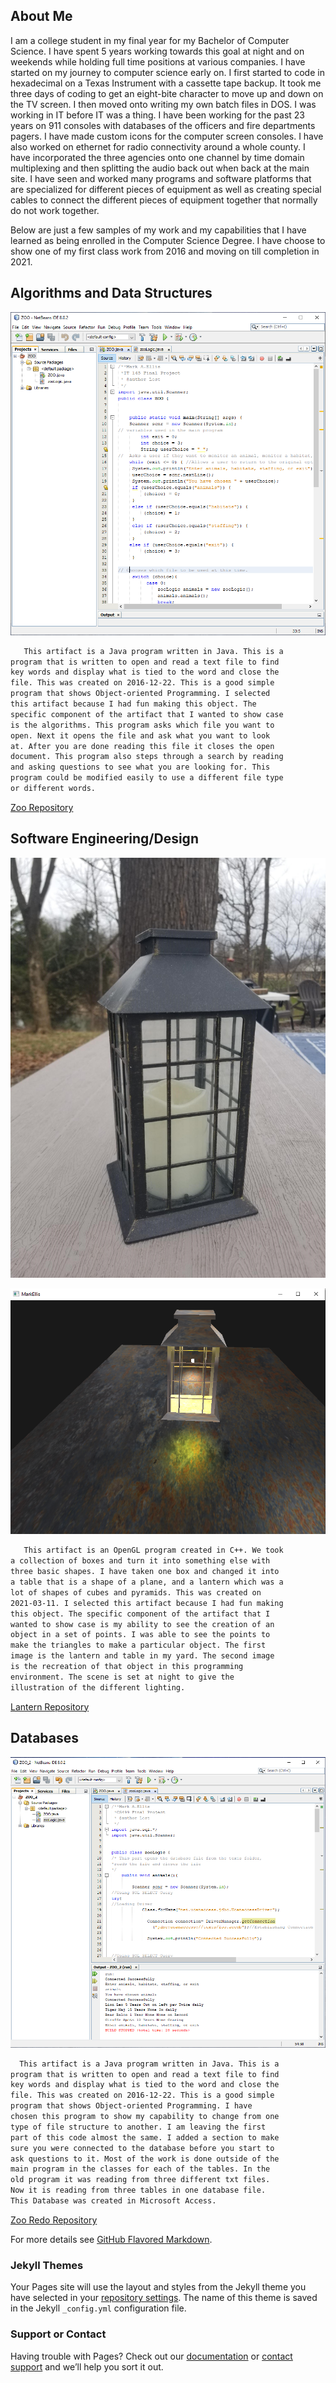 ## About Me

   I am a college student in my final year for my Bachelor of Computer Science. I have spent 5 years working towards this goal at night and on weekends while holding full time positions at various companies. I have started on my journey to computer science early on. I first started to code in hexadecimal on a Texas Instrument with a cassette tape backup. It took me three days of coding to get an eight-bite character to move up and down on the TV screen. I then moved onto writing my own batch files in DOS. I was working in IT before IT was a thing. I have been working for the past 23 years on 911 consoles with databases of the officers and fire departments pagers. I have made custom icons for the computer screen consoles. I have also worked on ethernet for radio connectivity around a whole county. I have incorporated the three agencies onto one channel by time domain multiplexing and then splitting the audio back out when back at the main site. I have seen and worked many programs and software platforms that are specialized for different pieces of equipment as well as creating special cables to connect the different pieces of equipment together that normally do not work together.

   Below are just a few samples of my work and my capabilities that I have learned as being enrolled in the Computer Science Degree. I have choose to show one of my first class work from 2016 and moving on till completion in 2021.



## **Algorithms and Data Structures**

![Image](Zoo.PNG)

```markdown
   This artifact is a Java program written in Java. This is a
program that is written to open and read a text file to find
key words and display what is tied to the word and close the
file. This was created on 2016-12-22. This is a good simple
program that shows Object-oriented Programming. I selected 
this artifact because I had fun making this object. The 
specific component of the artifact that I wanted to show case
is the algorithms. This program asks which file you want to
open. Next it opens the file and ask what you want to look
at. After you are done reading this file it closes the open 
document. This program also steps through a search by reading
and asking questions to see what you are looking for. This
program could be modified easily to use a different file type
or different words.
```
[Zoo Repository](ZOO3.zip)


## **Software Engineering/Design**
![Image](mod2milestone2.jpg)

![Image](lantern.PNG)




```markdown
   This artifact is an OpenGL program created in C++. We took
a collection of boxes and turn it into something else with
three basic shapes. I have taken one box and changed it into
a table that is a shape of a plane, and a lantern which was a
lot of shapes of cubes and pyramids. This was created on
2021-03-11. I selected this artifact because I had fun making
this object. The specific component of the artifact that I
wanted to show case is my ability to see the creation of an
object in a set of points. I was able to see the points to
make the triangles to make a particular object. The first
image is the lantern and table in my yard. The second image
is the recreation of that object in this programming
environment. The scene is set at night to give the
illustration of the different lighting.
```
[Lantern Repository](Lantern.zip )



## **Databases**

![Image](Zoo2.PNG)

```markdown
  This artifact is a Java program written in Java. This is a 
program that is written to open and read a text file to find
key words and display what is tied to the word and close the
file. This was created on 2016-12-22. This is a good simple
program that shows Object-oriented Programming. I have
chosen this program to show my capability to change from one
type of file structure to another. I am leaving the first 
part of this code almost the same. I added a section to make
sure you were connected to the database before you start to
ask questions to it. Most of the work is done outside of the
main program in the classes for each of the tables. In the
old program it was reading from three different txt files. 
Now it is reading from three tables in one database file. 
This Database was created in Microsoft Access.
```
[Zoo Redo Repository](Zoo2.zip)


For more details see [GitHub Flavored Markdown](https://guides.github.com/features/mastering-markdown/).

### Jekyll Themes

Your Pages site will use the layout and styles from the Jekyll theme you have selected in your [repository settings](https://github.com/ShadowDweller205/CS499/settings/pages). The name of this theme is saved in the Jekyll `_config.yml` configuration file.

### Support or Contact

Having trouble with Pages? Check out our [documentation](https://docs.github.com/categories/github-pages-basics/) or [contact support](https://support.github.com/contact) and we’ll help you sort it out.
